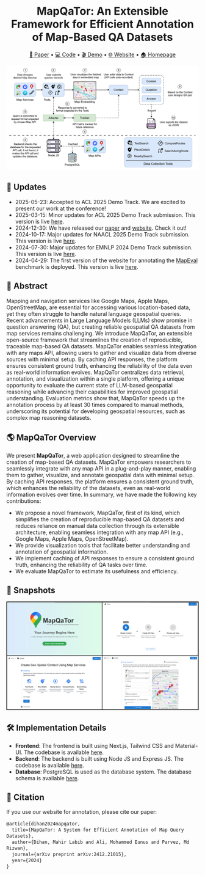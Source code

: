 <div align="center">

<h1>MapQaTor: An Extensible Framework for Efficient Annotation of Map-Based QA Datasets</h1>

</div>

<p align="center">
    <a href="https://huggingface.co/paper/2412.21015">📃 Paper</a> •
    <a href="https://github.com/orgs/mapqator/repositories">💻 Code</a> •
    <a href="https://youtu.be/bVv7-NYRsTw">🎬 Demo</a> •
    <a href="https://mapqator.github.io/">🌐 Website</a> •
    <a href="https://mapqator.github.io/project">🏠 Homepage</a>
</p>

![Alt text](overview.png)

## 📢 Updates

-   2025-05-23: Accepted to ACL 2025 Demo Track. We are excited to present our work at the conference!
-   2025-03-15: Minor updates for ACL 2025 Demo Track submission. This version is live [here](https://mapqator.github.io/).
-   2024-12-30: We have released our [paper](https://arxiv.org/abs/2412.21015) and [website](https://mapqator.github.io/). Check it out!
-   2024-10-17: Major updates for NAACL 2025 Demo Track submission. This version is live [here](https://mapqator.github.io/).
-   2024-07-30: Major updates for EMNLP 2024 Demo Track submission. This version is live [here](https://mahirlabibdihan.github.io/mapquest).
-   2024-04-29: The first version of the website for annotating the [MapEval](https://mapeval.github.io/) benchmark is deployed. This version is live [here](https://mahirlabibdihan.github.io/mapquest/old-home).
<!-- ## 📢 Updates
-   2024-12-29: We have released our [paper](https://arxiv.org/abs/2404.07972) and [website](https://mapqator.github.io/). Check it out!
-   2024-12-16: Paper submitted to NAACL 2025 Demo Track.
-   2024-08-06: Paper submitted to EMNLP 2024 Demo Track (Rating: 5,6,7).
-   2024-04-29: First website is created which used for annotation in [MapEval](https://mapeval.github.io/). This version is live [here](https://mahirlabibdihan.github.io/mapquest/old-home). -->

## 📖 Abstract

Mapping and navigation services like Google Maps, Apple Maps, OpenStreetMap, are essential for accessing various location-based data, yet they often struggle to handle natural language geospatial queries. Recent advancements in Large Language Models (LLMs) show promise in question answering (QA), but creating reliable geospatial QA datasets from map services remains challenging. We introduce MapQaTor, an extensible open-source framework that streamlines the creation of reproducible, traceable map-based QA datasets. MapQaTor enables seamless integration with any maps API, allowing users to gather and visualize data from diverse sources with minimal setup. By caching API responses, the platform ensures consistent ground truth, enhancing the reliability of the data even as real-world information evolves. MapQaTor centralizes data retrieval, annotation, and visualization within a single platform, offering a unique opportunity to evaluate the current state of LLM-based geospatial reasoning while advancing their capabilities for improved geospatial understanding. Evaluation metrics show that, MapQaTor speeds up the annotation process by at least 30 times compared to manual methods, underscoring its potential for developing geospatial resources, such as complex map reasoning datasets.

## 🌎 MapQaTor Overview

We present **MapQaTor**, a web application designed to streamline the creation of map-based QA datasets. MapQaTor empowers researchers to seamlessly integrate with any map API in a plug-and-play manner, enabling them to gather, visualize, and annotate geospatial data with minimal setup. By caching API responses, the platform ensures a consistent ground truth, which enhances the reliability of the datasets, even as real-world information evolves over time.
In summary, we have made the following key contributions:

-   We propose a novel framework, MapQaTor, first of its kind, which simplifies the creation of reproducible map-based QA datasets and reduces reliance on manual data collection through its extensible architecture, enabling seamless integration with any map API (e.g., Google Maps, Apple Maps, OpenStreetMap).
-   We provide visualization tools that facilitate better understanding and annotation of geospatial information.
-   We implement caching of API responses to ensure a consistent ground truth, enhancing the reliability of QA tasks over time.
-   We evaluate MapQaTor to estimate its usefulness and efficiency.

## 📸 Snapshots

![Alt text](snapshots.png)

## 🛠️ Implementation Details

-   **Frontend**: The frontend is built using Next.js, Tailwind CSS and Material-UI. The codebase is available [here](https://github.com/mapqator/mapqator.github.io).
-   **Backend**: The backend is built using Node JS and Express JS. The codebase is available [here](https://github.com/mapqator/mapqator-backend).
-   **Database**: PostgreSQL is used as the database system. The database schema is available [here](https://github.com/mapqator/mapqator-backend/blob/master/database/schema.sql).

## 📝 Citation

If you use our website for annotation, please cite our paper:

```
@article{dihan2024mapqator,
  title={MapQaTor: A System for Efficient Annotation of Map Query Datasets},
  author={Dihan, Mahir Labib and Ali, Mohammed Eunus and Parvez, Md Rizwan},
  journal={arXiv preprint arXiv:2412.21015},
  year={2024}
}
```
